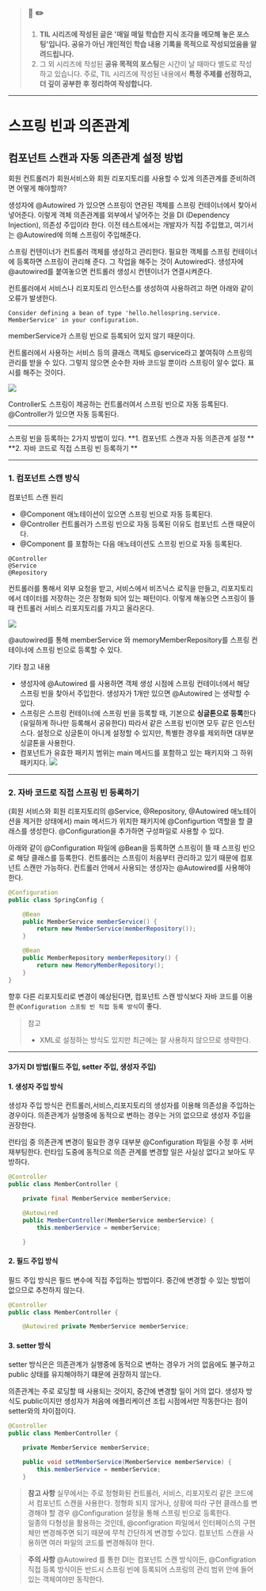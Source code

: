 > ### 📖 ✏️ 
> 1. **TIL 시리즈에 작성된 글은 '매일 매일 학습한 지식 조각을 메모해 놓은 포스팅'입니다. 공유가 아닌 개인적인 학습 내용 기록을 목적으로 작성되었음을 알려드립니다.**
> 2. 그 외 시리즈에 작성된 **공유 목적의 포스팅**은 시간이 날 때마다 별도로 작성하고 있습니다. 주로, TIL 시리즈에 작성된 내용에서 **특정 주제를 선정하고, 더 깊이 공부한 후 정리하여 작성합니다.**

---

# 스프링 빈과 의존관계

## 컴포넌트 스캔과 자동 의존관계 설정 방법


회원 컨트롤러가 회원서비스와 회원 리포지토리를 사용할 수 있게 의존관계를 준비하려면 어떻게 해야할까?


생성자에 @Autowired 가 있으면 스프링이 연관된 객체를 스프링 컨테이너에서 찾아서 넣어준다. 이렇게 객체 의존관계를 외부에서 넣어주는 것을 DI (Dependency Injection), 의존성 주입이라 한다. 이전 테스트에서는 개발자가 직접 주입했고, 여기서는 @Autowired에 의해 스프링이 주입해준다. 

스프링 컨텐이너가 컨트롤러 객체를 생성하고 관리한다. 필요한 객체를 스프링 컨테이너에 등록하면 스프링이 관리해 준다. 그 작업을 해주는 것이 Autowired다. 생성자에 @autowired를 붙여놓으면 컨트롤러 생성시 컨텐이너가 연결시켜준다.

컨트롤러에서 서비스나 리포지토리 인스턴스를 생성하여 사용하려고 하면 아래와 같이 오류가 발생한다.

```
Consider defining a bean of type 'hello.hellospring.service. MemberService' in your configuration.
```

memberService가 스프링 빈으로 등록되어 있지 않기 때문이다. 

컨트롤러에서 사용하는 서비스 등의 클래스 객체도 @service라고 붙여줘야 스프링의 관리를 받을 수 있다. 그렇지 않으면 순수한 자바 코드일 뿐이라 스프링이 알수 없다. 표시를 해주는 것이다.

![](https://images.velog.io/images/woply/post/ce76ba34-da70-4ba7-b363-69c174706601/image.png)

Controller도 스프링이 제공하는 컨트롤러여서 스프링 빈으로 자동 등록된다. @Controller가 있으면 자동 등록된다.

---

스프링 빈을 등록하는 2가지 방법이 있다.
**1. 컴포넌트 스캔과 자동 의존관계 설정 **
**2. 자바 코드로 직접 스프링 빈 등록하기 **


---

### 1. 컴포넌트 스캔 방식

컴포넌트 스캔 원리 
- @Component 애노테이션이 있으면 스프링 빈으로 자동 등록된다. 
- @Controller 컨트롤러가 스프링 빈으로 자동 등록된 이유도 컴포넌트 스캔 때문이다. 
- @Component 를 포함하는 다음 애노테이션도 스프링 빈으로 자동 등록된다. 
```
@Controller 
@Service
@Repository
```

컨트롤러를 통해서 외부 요청을 받고, 서비스에서 비즈닉스 로직을 만들고, 리포지토리에서 데이터를 저장하는 것은 정형화 되어 있는 패턴이다. 이렇게 해놓으면 스프링이 뜰 때 컨트롤러 서비스 리포지토리를 가지고 올라온다.

![](https://images.velog.io/images/woply/post/2ea9cdfb-af26-4bd5-948d-0d9b4d54e324/image.png)

@autowired를 통해 memberService 와 memoryMemberRepository를 스프링 컨테이너에 스프링 빈으로 등록할 수 있다. 

기타 참고 내용
- 생성자에 @Autowired 를 사용하면 객체 생성 시점에 스프링 컨테이너에서 해당 스프링 빈을 찾아서 주입한다. 생성자가 1개만 있으면 @Autowired 는 생략할 수 있다.  
- 스프링은 스프링 컨테이너에 스프링 빈을 등록할 때, 기본으로 **싱글톤으로 등록**한다(유일하게 하나만 등록해서 공유한다) 따라서 같은 스프링 빈이면 모두 같은 인스턴스다. 설정으로 싱글톤이 아니게 설정할 수 있지만, 특별한 경우를 제외하면 대부분 싱글톤을 사용한다.
- 컴포넌트가 유효한 패키지 범위는 main 메서드를 포함하고 있는 패키지와 그 하위 패키지다.
![](https://images.velog.io/images/woply/post/85607cac-7088-4e70-bce4-5eb41a30d797/image.png)

---

### 2. 자바 코드로 직접 스프링 빈 등록하기


(회원 서비스와 회원 리포지토리의 @Service, @Repository, @Autowired 애노테이션을 제거한 상태에서) main 메서드가 위치한 패키지에 @Configurtion 역할을 할 클래스를 생성한다. @Configuration을 추가하면 구성파일로 사용할 수 있다.

아래와 같이 @Configuration 파일에 @Bean을 등록하면 스프링이 뜰 때 스프링 빈으로 해당 클래스를 등록한다. 컨트롤러는 스프링이 처음부터 관리하고 있기 때문에 컴포넌트 스캔만 가능하다. 컨트롤러 안에서 사용되는 생성자는 @Autowired를 사용해야 한다.

```java
@Configuration
public class SpringConfig {

    @Bean
    public MemberService memberService() {
        return new MemberService(memberRepository());
    }

    @Bean
    public MemberRepository memberRepository() {
        return new MemoryMemberRepository();
    }
}
```



향후 다른 리포지토리로 변경이 예상된다면, 컴포넌트 스캔 방식보다 자바 코드를 이용한 `@Configuration 스프링 빈 직접 등록 방식`이 좋다. 

> 참고
> - XML로 설정하는 방식도 있지만 최근에는 잘 사용하지 않으므로 생략한다. 


---


#### 3가지 DI 방법(필드 주입, setter 주입, 생성자 주입)
 
#### 1. 생성자 주입 방식

생성자 주입 방식은 컨트롤러,서비스,리포지토리의 생성자를 이용해 의존성을 주입하는 경우이다. 의존관계가 실행중에 동적으로 변하는 경우는 거의 없으므로 생성자 주입을 권장한다. 

런타임 중 의존관계 변경이 필요한 경우 대부분 @Configuration 파일을 수정 후 서버 재부팅한다. 런타임 도중에 동적으로 의존 관계를 변경할 일은 사실상 없다고 보아도 무방하다.
  
```java
@Controller
public class MemberController {

    private final MemberService memberService;

    @Autowired
    public MemberController(MemberService memberService) {
        this.memberService = memberService;

    }

```

#### 2. 필드 주입 방식

필드 주입 방식은 필드 변수에 직접 주입하는 방법이다. 중간에 변경할 수 있는 방법이 없으므로 추천하지 않는다.

```java
@Controller
public class MemberController {

    @Autowired private MemberService memberService;
```

#### 3. setter 방식

setter 방식은은 의존관계가 실행중에 동적으로 변하는 경우가 거의 없음에도 불구하고 public 상태를 유지해야하기 떄문에 권장하지 않는다.

의존관계는 주로 로딩할 때 사용되는 것이지, 중간에 변경할 일이 거의 없다. 생성자 방식도 public이지만 생성자가 처음에 에플리케이션 조립 시점에서만 작동한다는 점이 setter와의 차이점이다.

```java
@Controller
public class MemberController {

    private MemberService memberService;

    public void setMemberService(MemberService memberService) {
        this.memberService = memberService;
    }
```


> **참고 사항**
> 실무에서는 주로 정형화된 컨트롤러, 서비스, 리포지토리 같은 코드에서 컴포넌트 스캔을 사용한다. 정형화 되지 않거나, 상황에 따라 구현 클래스를 변경해야 할 경우 @Configuration 설정을 통해 스프링 빈으로 등록한다.<br>
> 일종의 다형성을 활용하는 것인데, @configration 파일에서 인터페이스의 구현체만 변경해주면 되기 때문에 무척 간단하게 변경할 수있다. 컴포넌트 스캔을 사용하면 여러 파일의 코드를 변경해줘야 한다.
   
> **주의 사항**
> @Autowired 를 통한 DI는 컴포넌트 스캔 방식이든, @Configration 직접 등록 방식이든 반드시 스프링 빈에 등록되어 스프링의 관리 범위 안에 들어 있는 객체여야만 동작한다.
